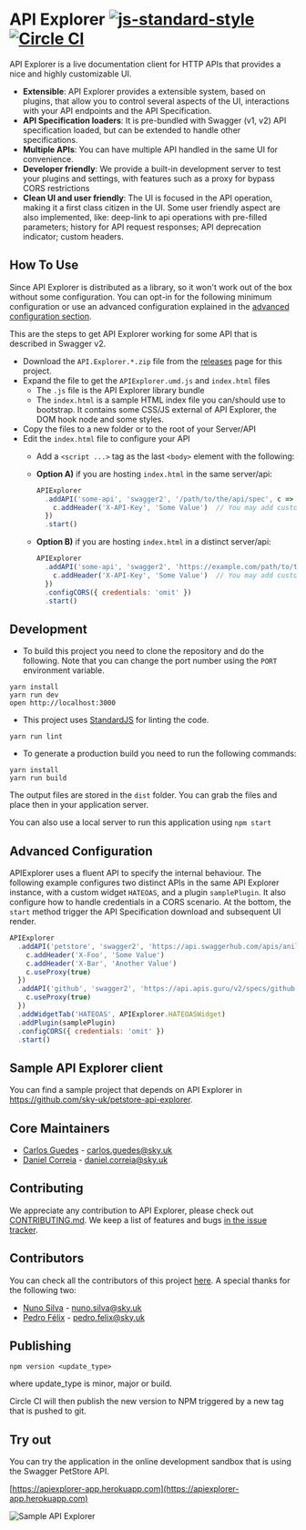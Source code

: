 API Explorer [![js-standard-style](https://img.shields.io/badge/code%20style-standard-brightgreen.svg?style=flat)](https://github.com/feross/standard) [![Circle CI](https://circleci.com/gh/sky-uk/api-explorer.svg?style=svg&circle-token=316a0c863d30835bace2fa013b5e5cacfbed6c69)](https://circleci.com/gh/sky-uk/api-explorer)
=================

API Explorer is a live documentation client for HTTP APIs that provides a nice and highly customizable UI.


* **Extensible**: API Explorer provides a extensible system, based on plugins, that allow you to control several
   aspects of the UI, interactions with your API endpoints and the API Specification. 
* **API Specification loaders**: It is pre-bundled with Swagger (v1, v2) API specification loaded, but can be extended
  to handle other specifications.
* **Multiple APIs**: You can have multiple API handled in the same UI for convenience.
* **Developer friendly**: We provide a built-in development server to test your plugins and settings, 
  with features such as a proxy for bypass CORS restrictions
* **Clean UI and user friendly**: The UI is focused in the API operation, making it a first class citizen in the UI.
  Some user friendly aspect are also implemented, like: deep-link to api operations with pre-filled parameters; history for 
  API request responses; API deprecation indicator; custom headers.


## How To Use

Since API Explorer is distributed as a library, so it won't work out of the box without some configuration.
You can opt-in for the following minimum configuration or use an advanced configuration explained in the [advanced configuration section](#advanced-configuration).

This are the steps to get API Explorer working for some API that is described in Swagger v2.

- Download the `API.Explorer.*.zip` file from the [releases](https://github.com/sky-uk/api-explorer/releases) page for this project.
- Expand the file to get the `APIExplorer.umd.js` and `index.html` files
  - The `.js` file is the API Explorer library bundle
  - The `index.html` is a sample HTML index file you can/should use to bootstrap. It contains some CSS/JS external of API Explorer, the DOM hook node and some styles.
- Copy the files to a new folder or to the root of your Server/API
- Edit the `index.html` file to configure your API
  - Add a `<script ...>` tag as the last `<body>` element with the following:
  - **Option A)** if you are hosting `index.html` in the same server/api:
  
    ```js
    APIExplorer
      .addAPI('some-api', 'swagger2', '/path/to/the/api/spec', c => {
        c.addHeader('X-API-Key', 'Some Value')  // You may add custom headers
      })
      .start()
    ```
  - **Option B)** if you are hosting `index.html` in a distinct server/api:
  
    ```js
    APIExplorer
      .addAPI('some-api', 'swagger2', 'https://example.com/path/to/the/api/spec', c => {
        c.addHeader('X-API-Key', 'Some Value')  // You may add custom headers
      })
      .configCORS({ credentials: 'omit' })
      .start()
    ```


## Development

* To build this project you need to clone the repository and do the following. Note that you can change the port number using the `PORT` environment variable.

```
yarn install
yarn run dev
open http://localhost:3000
```

* This project uses [StandardJS](http://standardjs.com/) for linting the code.

```
yarn run lint
```

* To generate a production build you need to run the following commands:

```
yarn install
yarn run build
```

The output files are stored in the `dist` folder. You can grab the files and place then in your application server.



You can also use a local server to run this application using `npm start`



## Advanced Configuration

APIExplorer uses a fluent API to specify the internal behaviour.
The following example configures two distinct APIs in the same API Explorer instance, with a custom widget `HATEOAS`, 
and a plugin `samplePlugin`. It also configure how to handle credentials in a CORS scenario.
At the bottom, the `start` method trigger the API Specification download and subsequent UI render.

```javascript
APIExplorer
  .addAPI('petstore', 'swagger2', 'https://api.swaggerhub.com/apis/anil614sagar/petStore/1.0.0', c => {
    c.addHeader('X-Foo', 'Some Value')
    c.addHeader('X-Bar', 'Another Value')
    c.useProxy(true)
  })
  .addAPI('github', 'swagger2', 'https://api.apis.guru/v2/specs/github.com/v3/swagger.json', c => {
    c.useProxy(true)
  })
  .addWidgetTab('HATEOAS', APIExplorer.HATEOASWidget)
  .addPlugin(samplePlugin)
  .configCORS({ credentials: 'omit' })
  .start()
```

## Sample API Explorer client

You can find a sample project that depends on API Explorer in https://github.com/sky-uk/petstore-api-explorer.


## Core Maintainers

- [Carlos Guedes](https://github.com/cguedes) - carlos.guedes@sky.uk
- [Daniel Correia](https://github.com/danielbcorreia) - daniel.correia@sky.uk

## Contributing

We appreciate any contribution to API Explorer, please check out [CONTRIBUTING.md](CONTRIBUTING.md).
We keep a list of features and bugs [in the issue tracker](https://github.com/sky-uk/api-explorer/issues).


## Contributors

You can check all the contributors of this project [here](https://github.com/sky-uk/api-explorer/graphs/contributors). A special thanks for the following two:
- [Nuno Silva](https://github.com/nunoas) - nuno.silva@sky.uk
- [Pedro Félix](https://github.com/pmhsfelix) - pedro.felix@sky.uk


## Publishing

```
npm version <update_type>
```
where update_type is minor, major or build.

Circle CI will then publish the new version to NPM triggered by a new tag that is pushed to git.


## Try out

You can try the application in the online development sandbox that is using the Swagger PetStore API.

[https://apiexplorer-app.herokuapp.com](https://apiexplorer-app.herokuapp.com)

![Sample API Explorer](http://sky-uk.github.io/api-explorer/docs/apiexplorer-demo.gif)
